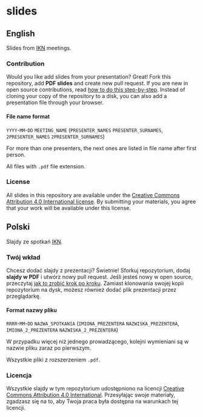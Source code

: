 # slides

## English

Slides from [IKN](https://github.com/iknuwb) meetings.

### Contribution

Would you like add slides from your presentation? Great! Fork this repository, add **PDF slides** and create new pull request. If you are new in open source contributions, read [how to do this step-by-step](https://guides.github.com/activities/forking/). Instead of cloning your copy of the repository to a disk, you can also add a presentation file through your browser.

#### File name format

`YYYY`-`MM`-`DD` `MEETING_NAME` (`PRESENTER_NAMES` `PRESENTER_SURNAMES`, `2PRESENTER_NAMES` `2PRESENTER_SURNAMES`)

For more than one presenters, the next ones are listed in file name after first person.

All files with `.pdf` file extension.

### License

All slides in this repository are available under the [Creative Commons Attribution 4.0 International license](https://creativecommons.org/licenses/by/4.0/). By submitting your materials, you agree that your work will be available under this license.


## Polski

Slajdy ze spotkań [IKN](https://github.com/iknuwb).

### Twój wkład

Chcesz dodać slajdy z prezentacji? Świetnie! Sforkuj repozytorium, dodaj **slajdy w PDF** i utwórz nowy pull request. Jeśli jesteś nowy w open source, przeczytaj [jak to zrobić krok po kroku](https://guides.github.com/activities/forking/). Zamiast klonowania swojej kopii repozytorium na dysk, możesz również dodać plik prezentacji przez przeglądarkę.

#### Format nazwy pliku

`RRRR`-`MM`-`DD` `NAZWA_SPOTKANIA` (`IMIONA_PREZENTERA` `NAZWISKA_PREZENTERA`, `IMIONA_2_PREZENTERA` `NAZWISKA_2_PREZENTERA`)

W przypadku więcej niż jednego prowadzącego, kolejni wymieniani są w nazwie pliku zaraz po pierwszym.

Wszystkie pliki z rozszerzeniem `.pdf`.

### Licencja

Wszystkie slajdy w tym repozytorium udostępniono na licencji [Creative Commons Attribution 4.0 International](https://creativecommons.org/licenses/by/4.0/deed.pl). Przesyłając swoje materiały, zgadzasz się na to, aby Twoja praca była dostępna na warunkach tej licencji.
